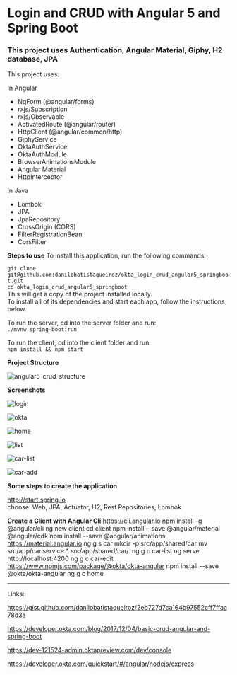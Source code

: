 # Login and CRUD with Angular 5 and Spring Boot

### This project uses Authentication, Angular Material, Giphy, H2 database, JPA

This project uses:  

In Angular  
* NgForm (@angular/forms)
* rxjs/Subscription
* rxjs/Observable
* ActivatedRoute (@angular/router)
* HttpClient (@angular/common/http)
* GiphyService
* OktaAuthService
* OktaAuthModule
* BrowserAnimationsModule
* Angular Material
* HttpInterceptor

In Java  
* Lombok
* JPA
* JpaRepository
* CrossOrigin (CORS)
* FilterRegistrationBean
* CorsFilter


**Steps to use**
To install this application, run the following commands:

`git clone git@github.com:danilobatistaqueiroz/okta_login_crud_angular5_springboot.git`  
`cd okta_login_crud_angular5_springboot`  
This will get a copy of the project installed locally.   
To install all of its dependencies and start each app, follow the instructions below.  

To run the server, cd into the server folder and run:  
`./mvnw spring-boot:run`  

To run the client, cd into the client folder and run:  
`npm install && npm start`  


**Project Structure**

![angular5_crud_structure](https://user-images.githubusercontent.com/32627919/36615945-d30541dc-18c0-11e8-9dfc-5f7ea2ba3cee.PNG)



**Screenshots**

![login](https://user-images.githubusercontent.com/32627919/36645200-e11be210-1a43-11e8-8cc7-c4acddadfa78.PNG)

![okta](https://user-images.githubusercontent.com/32627919/36645201-e13fbc8a-1a43-11e8-8bb8-2e6c02c3f872.PNG)

![home](https://user-images.githubusercontent.com/32627919/36645204-e19c850a-1a43-11e8-8119-ec5f6cc04adc.PNG)

![list](https://user-images.githubusercontent.com/32627919/36645199-e0f84396-1a43-11e8-8428-f2fce402d8be.PNG)

![car-list](https://user-images.githubusercontent.com/32627919/36645203-e17d908c-1a43-11e8-9bed-043f3fb5d165.PNG)

![car-add](https://user-images.githubusercontent.com/32627919/36645202-e15f3056-1a43-11e8-8d78-fe1427fd9096.PNG)



**Some steps to create the application**

http://start.spring.io  
choose: Web, JPA, Actuator, H2, Rest Repositories, Lombok

**Create a Client with Angular Cli**
https://cli.angular.io
npm install -g @angular/cli
ng new client
cd client
npm install --save @angular/material @angular/cdk
npm install --save @angular/animations
https://material.angular.io
ng g s car
mkdir -p src/app/shared/car
mv src/app/car.service.* src/app/shared/car/.
ng g c car-list
ng serve
http://localhost:4200
ng g c car-edit
https://www.npmjs.com/package/@okta/okta-angular
npm install --save @okta/okta-angular
ng g c home



___



Links:

https://gist.github.com/danilobatistaqueiroz/2eb727d7ca164b97552cff7ffaa78d3a

https://developer.okta.com/blog/2017/12/04/basic-crud-angular-and-spring-boot

https://dev-121524-admin.oktapreview.com/dev/console

https://developer.okta.com/quickstart/#/angular/nodejs/express


